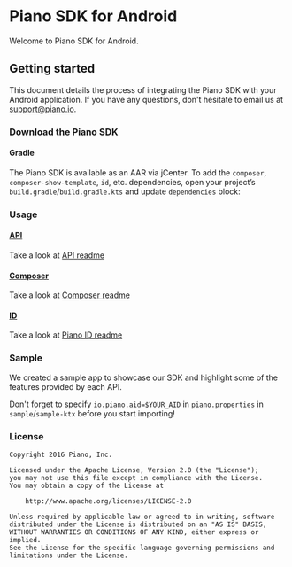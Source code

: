 # Piano SDK for Android

Welcome to Piano SDK for Android.

## Getting started
This document details the process of integrating the Piano SDK with your Android application. If you have any questions, don't hesitate to email us at support@piano.io.

### Download the Piano SDK
#### Gradle
The Piano SDK is available as an AAR via jCenter. To add the `composer`, `composer-show-template`, `id`, etc. dependencies, open your project’s `build.gradle`/`build.gradle.kts` and update `dependencies` block:

### Usage
#### [API](https://docs.piano.io/api/)
Take a look at [API readme](api/README.md)

#### [Composer](https://piano.io/product/composer/)
Take a look at [Composer readme](composer/README.md)

#### [ID](https://piano.io/product/id/)
Take a look at [Piano ID readme](id/README.md)

### Sample
We created a sample app to showcase our SDK and highlight some of the features provided by each API.

Don't forget to specify `io.piano.aid=$YOUR_AID` in `piano.properties` in `sample`/`sample-ktx` before you start importing!

### License
```
Copyright 2016 Piano, Inc.

Licensed under the Apache License, Version 2.0 (the "License");
you may not use this file except in compliance with the License.
You may obtain a copy of the License at

    http://www.apache.org/licenses/LICENSE-2.0

Unless required by applicable law or agreed to in writing, software
distributed under the License is distributed on an "AS IS" BASIS,
WITHOUT WARRANTIES OR CONDITIONS OF ANY KIND, either express or implied.
See the License for the specific language governing permissions and
limitations under the License.
```
